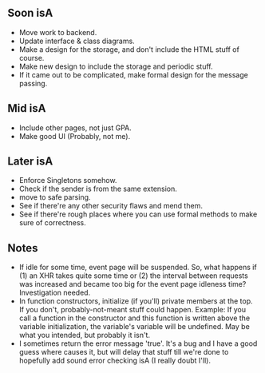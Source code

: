 ## Soon isA
- Move work to backend.
- Update interface & class diagrams.
- Make a design for the storage, and don't include the HTML stuff of course.
- Make new design to include the storage and periodic stuff.
- If it came out to be complicated, make formal design for the message passing.

## Mid isA
- Include other pages, not just GPA.
- Make good UI (Probably, not me).

## Later isA
- Enforce Singletons somehow.
- Check if the sender is from the same extension.
- move to safe parsing.
- See if there're any other security flaws and mend them.
- See if there're rough places where you can use formal methods to make sure of correctness.

## Notes
- If idle for some time, event page will be suspended. So, what happens if (1) an XHR takes quite some time or (2) the interval between requests was increased and became too big for the event page idleness time? Investigation needed.
- In function constructors, initialize (if you'll) private members at the top. If you don't, probably-not-meant stuff could happen. Example: If you call a function in the constructor and this function is written above the variable initialization, the variable's variable will be undefined. May be what you intended, but probably it isn't.
- I sometimes return the error message 'true'. It's a bug and I have a good guess where causes it, but will delay that stuff till we're done to hopefully add sound error checking isA (I really doubt I'll).
